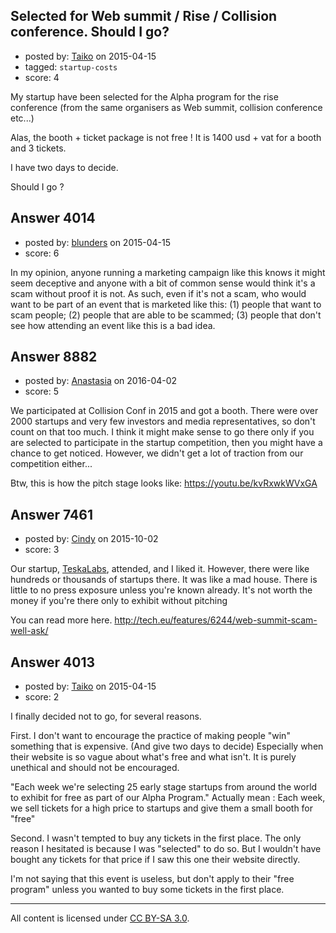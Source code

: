 ## Selected for Web summit / Rise / Collision conference. Should I go?

- posted by: [Taiko](https://stackexchange.com/users/334941/taiko) on 2015-04-15
- tagged: `startup-costs`
- score: 4

My startup have been selected for the Alpha program for the rise conference (from the same organisers as Web summit, collision conference etc...)

Alas, the booth + ticket package is not free ! It is 1400 usd + vat for a booth and 3 tickets.

I have two days to decide.

Should I go ?


## Answer 4014

- posted by: [blunders](https://stackexchange.com/users/216182/blunders) on 2015-04-15
- score: 6

In my opinion, anyone running a marketing campaign like this knows it might seem deceptive and anyone with a bit of common sense would think it's a scam without proof it is not.  As such, even if it's not a scam, who would want to be part of an event that is marketed like this: (1) people that want to scam people; (2) people that are able to be scammed; (3) people that don't see how attending an event like this is a bad idea.


## Answer 8882

- posted by: [Anastasia](https://stackexchange.com/users/8168589/anastasia) on 2016-04-02
- score: 5

<p>We participated at Collision Conf in 2015 and got a booth. There were over 2000 startups and very few investors and media representatives, so don't count on that too much. I think it might make sense to go there only if you are selected to participate in the startup competition, then you might have a chance to get noticed. However, we didn't get a lot of traction from our competition either... </p>

<p>Btw, this is how the pitch stage looks like:
<a href="https://youtu.be/kvRxwkWVxGA">https://youtu.be/kvRxwkWVxGA</a></p>



## Answer 7461

- posted by: [Cindy](https://stackexchange.com/users/7051596/cindy) on 2015-10-02
- score: 3

<p>Our startup, <a href="http://www.teskalabs.com" rel="nofollow">TeskaLabs</a>, attended, and I liked it. However, there were like hundreds or thousands of startups there. It was like a mad house. There is little to no press exposure unless you're known already. It's not worth the money if you're there only to exhibit without pitching</p>

<p>You can read more here. <a href="http://tech.eu/features/6244/web-summit-scam-well-ask/" rel="nofollow">http://tech.eu/features/6244/web-summit-scam-well-ask/</a></p>



## Answer 4013

- posted by: [Taiko](https://stackexchange.com/users/334941/taiko) on 2015-04-15
- score: 2

I finally decided not to go, for several reasons.

First. I don't want to encourage the practice of making people "win" something that is expensive. (And give two days to decide)
Especially when their website is so vague about what's free and what isn't. It is purely unethical and should not be encouraged.

"Each week we're selecting 25 early stage startups from around the world to exhibit for free as part of our Alpha Program."
Actually mean : Each week, we sell tickets for a high price to startups and give them a small booth for "free"

Second. I wasn't tempted to buy any tickets in the first place. The only reason I hesitated is because I was "selected" to do so. But I wouldn't have bought any tickets for that price if I saw this one their website directly.


I'm not saying that this event is useless, but don't apply to their "free program" unless you wanted to buy some tickets in the first place.



---

All content is licensed under [CC BY-SA 3.0](https://creativecommons.org/licenses/by-sa/3.0/).
